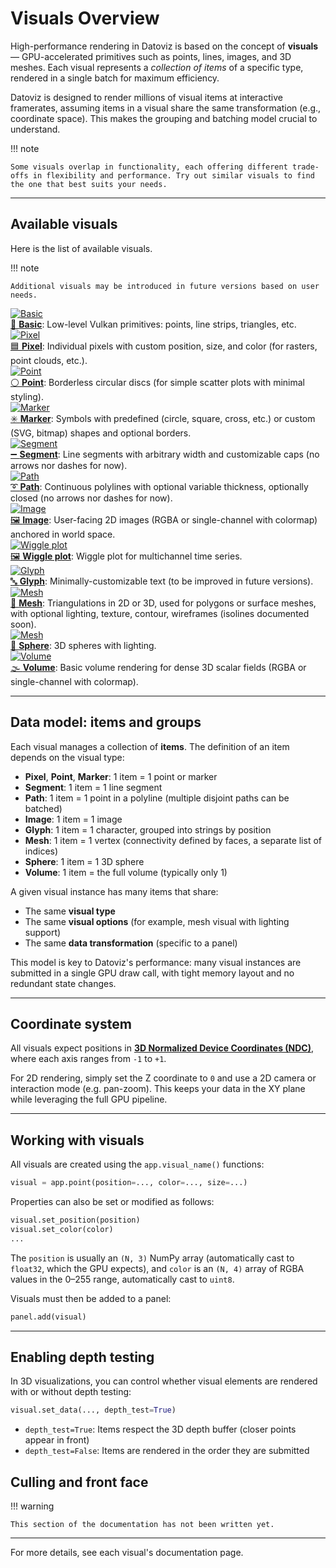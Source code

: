 # Visuals Overview

High-performance rendering in Datoviz is based on the concept of **visuals** — GPU-accelerated primitives such as points, lines, images, and 3D meshes. Each visual represents a *collection of items* of a specific type, rendered in a single batch for maximum efficiency.

Datoviz is designed to render millions of visual items at interactive framerates, assuming items in a visual share the same transformation (e.g., coordinate space). This makes the grouping and batching model crucial to understand.

!!! note

    Some visuals overlap in functionality, each offering different trade-offs in flexibility and performance. Try out similar visuals to find the one that best suits your needs.

---

## Available visuals

Here is the list of available visuals.

!!! note

    Additional visuals may be introduced in future versions based on user needs.


<div class="grid cards" markdown="1">

<div class="card">
<a href="../../visuals/basic/">
<img src="https://raw.githubusercontent.com/datoviz/data/main/gallery/visuals/basic.png" alt="Basic" />
<div class="card-title">🔺 <strong>Basic</strong></a>:
Low-level Vulkan primitives: points, line strips, triangles, etc.</div>
</div>

<div class="card">
<a href="../../visuals/pixel/">
<img src="https://raw.githubusercontent.com/datoviz/data/main/gallery/visuals/pixel.png" alt="Pixel" />
<div class="card-title">🟦 <strong>Pixel</strong></a>:
Individual pixels with custom position, size, and color (for rasters, point clouds, etc.).</div>
</div>

<div class="card">
<a href="../../visuals/point/">
<img src="https://raw.githubusercontent.com/datoviz/data/main/gallery/visuals/point.png" alt="Point" />
<div class="card-title">⚪ <strong>Point</strong></a>:
Borderless circular discs (for simple scatter plots with minimal styling).
</div>
</div>

<div class="card">
<a href="../../visuals/marker/">
<img src="https://raw.githubusercontent.com/datoviz/data/main/gallery/visuals/marker.png" alt="Marker" />
<div class="card-title">✳️ <strong>Marker</strong></a>:
Symbols with predefined (circle, square, cross, etc.) or custom (SVG, bitmap) shapes and optional borders.
</div>
</div>

<div class="card">
<a href="../../visuals/segment/">
<img src="https://raw.githubusercontent.com/datoviz/data/main/gallery/visuals/segment.png" alt="Segment" />
<div class="card-title">➖ <strong>Segment</strong></a>:
Line segments with arbitrary width and customizable caps (no arrows nor dashes for now).
</div>
</div>

<div class="card">
<a href="../../visuals/path/">
<img src="https://raw.githubusercontent.com/datoviz/data/main/gallery/visuals/path.png" alt="Path" />
<div class="card-title">➰ <strong>Path</strong></a>:
Continuous polylines with optional variable thickness, optionally closed (no arrows nor dashes for now).
</div>
</div>

<div class="card">
<a href="../../visuals/image/">
<img src="https://raw.githubusercontent.com/datoviz/data/main/gallery/visuals/image.png" alt="Image" />
<div class="card-title">🖼️ <strong>Image</strong></a>:
User-facing 2D images (RGBA or single-channel with colormap) anchored in world space.
</div>
</div>

<div class="card">
<a href="../../visuals/wiggle/">
<img src="https://raw.githubusercontent.com/datoviz/data/main/gallery/visuals/wiggle.png" alt="Wiggle plot" />
<div class="card-title">🖼️ <strong>Wiggle plot</strong></a>:
Wiggle plot for multichannel time series.
</div>
</div>

<div class="card">
<a href="../../visuals/glyph/">
<img src="https://raw.githubusercontent.com/datoviz/data/main/gallery/visuals/glyph.png" alt="Glyph" />
<div class="card-title">🔤 <strong>Glyph</strong></a>:
Minimally-customizable text (to be improved in future versions).
</div>
</div>

<div class="card">
<a href="../../visuals/mesh/">
<img src="https://raw.githubusercontent.com/datoviz/data/main/gallery/visuals/mesh.png" alt="Mesh" />
<div class="card-title">🧊 <strong>Mesh</strong></a>:
Triangulations in 2D or 3D, used for polygons or surface meshes, with optional lighting, texture, contour, wireframes (isolines documented soon).
</div>
</div>

<div class="card">
<a href="../../visuals/sphere/">
<img src="https://raw.githubusercontent.com/datoviz/data/main/gallery/visuals/sphere.png" alt="Mesh" />
<div class="card-title">🧊 <strong>Sphere</strong></a>:
3D spheres with lighting.
</div>
</div>

<div class="card">
<a href="../../visuals/volume/">
<img src="https://raw.githubusercontent.com/datoviz/data/main/gallery/visuals/volume.png" alt="Volume" />
<div class="card-title">🌫️ <strong>Volume</strong></a>:
Basic volume rendering for dense 3D scalar fields (RGBA or single-channel with colormap).
</div>
</div>

<!-- <div class="card">
<a href="../../visuals/slice/">
<img src="https://raw.githubusercontent.com/datoviz/data/main/gallery/visuals/slice.png" alt="Slice" />
<div class="card-title">🪓 <strong>Slice</strong></div>
</a>
</div> -->

</div>



---

## Data model: items and groups

Each visual manages a collection of **items**. The definition of an item depends on the visual type:

* **Pixel**, **Point**, **Marker**: 1 item = 1 point or marker
* **Segment**: 1 item = 1 line segment
* **Path**: 1 item = 1 point in a polyline (multiple disjoint paths can be batched)
* **Image**: 1 item = 1 image
* **Glyph**: 1 item = 1 character, grouped into strings by position
* **Mesh**: 1 item = 1 vertex (connectivity defined by faces, a separate list of indices)
* **Sphere**: 1 item = 1 3D sphere
* **Volume**: 1 item = the full volume (typically only 1)

A given visual instance has many items that share:

* The same **visual type**
* The same **visual options** (for example, mesh visual with lighting support)
* The same **data transformation** (specific to a panel)

This model is key to Datoviz's performance: many visual instances are submitted in a single GPU draw call, with tight memory layout and no redundant state changes.

---

## Coordinate system

All visuals expect positions in [**3D Normalized Device Coordinates (NDC)**](common.md#coordinate-system), where each axis ranges from `-1` to `+1`.

For 2D rendering, simply set the Z coordinate to `0` and use a 2D camera or interaction mode (e.g. pan-zoom). This keeps your data in the XY plane while leveraging the full GPU pipeline.

---

## Working with visuals

All visuals are created using the `app.visual_name()` functions:

```python
visual = app.point(position=..., color=..., size=...)
```

Properties can also be set or modified as follows:

```python
visual.set_position(position)
visual.set_color(color)
...
```

The `position` is usually an `(N, 3)` NumPy array (automatically cast to `float32`, which the GPU expects), and `color` is an `(N, 4)` array of RGBA values in the 0–255 range, automatically cast to `uint8`.

Visuals must then be added to a panel:

```python
panel.add(visual)
```


---

## Enabling depth testing

In 3D visualizations, you can control whether visual elements are rendered with or without depth testing:

```python
visual.set_data(..., depth_test=True)
```

* `depth_test=True`: Items respect the 3D depth buffer (closer points appear in front)
* `depth_test=False`: Items are rendered in the order they are submitted


## Culling and front face

!!! warning

    This section of the documentation has not been written yet.


---

For more details, see each visual's documentation page.
